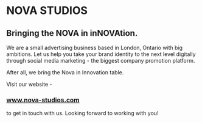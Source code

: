 # NOVA STUDIOS
## Bringing the NOVA in inNOVAtion.
We are a small advertising business based in London, Ontario with big ambitions. Let us help you take your brand identity to the next level digitally through social media marketing - the  biggest company promotion platform.

After all, we bring the Nova in Innovation table.

Visit our website -
### www.nova-studios.com
to get in touch with us. Looking forward to working with you!

